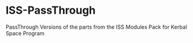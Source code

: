 # ISS-PassThrough
PassThrough Versions of the parts from the ISS Modules Pack for Kerbal Space Program
